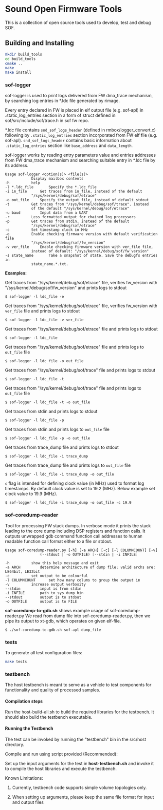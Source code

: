 # Sound Open Firmware Tools

This is a collection of open source tools used to develop, test and debug SOF.

## Building and Installing

```bash
mkdir build_tools
cd build_tools
cmake ..
make
make install
```

### sof-logger

sof-logger is used to print logs delivered from FW dma_trace mechanism, by
searching log entries in *.ldc file generated by rimage.

Every entry declared in FW is placed in elf output file (e.g. sof-apl) in
.static_log_entries section in a form of struct defined in
sof/src/include/sof/trace.h in sof fw repo.

*.ldc file contains `snd_sof_logs_header` (defined in
rmbox/logger\_convert.c) following by `.static_log_entries` section
incorporated from FW elf file (e.g. sof-apl). `snd_sof_logs_header`
contains basic information about `.static_log_entries` section
like `base_address` and `data_length`.

sof-logger works by reading entry parameters value and entries addresses from
FW dma_trace mechanism and searching suitable entry in *.ldc file by its
address.

```
Usage sof-logger <option(s)> <file(s)>
			Display mailbox contents
-h			help
-l *.ldc_file		Specify the *.ldc file
-i in_file		Get traces from in_file, instead of the default
			"/sys/kernel/debug/sof/etrace"
-o out_file		Specify the output file, instead of default stdout
-t			Get traces from "/sys/kernel/debug/sof/trace", instead
			of the default "/sys/kernel/debug/sof/etrace"
-u baud			Input data from a UART
-r			Less formatted output for chained log processors
-p			Get traces from stdin, instead of the default
			"/sys/kernel/debug/sof/etrace"
-c			Set timestamp clock in MHz
-e			Enable checking firmware version with default verification file
			"/sys/kernel/debug/sof/fw_version"
-v ver_file		Enable checking firmware version with ver_file file,
			instead of default: "/sys/kernel/debug/sof/fw_version"
-s state_name		Take a snapshot of state. Save the debugfs entries in
			state_name.*.txt.
```

**Examples:**

Get traces from "/sys/kernel/debug/sof/etrace" file, verifies fw\_version with
"/sys/kernel/debug/sof/fw_version" and prints logs to stdout

	$ sof-logger -l ldc_file -e

Get traces from "/sys/kernel/debug/sof/etrace" file, verifies fw_version with
`ver_file` file and prints logs to stdout

	$ sof-logger -l ldc_file -v ver_file

Get traces from "/sys/kernel/debug/sof/etrace" file and prints logs to stdout

	$ sof-logger -l ldc_file

Get traces from "/sys/kernel/debug/sof/etrace" file and prints logs to
`out_file` file

	$ sof-logger -l ldc_file -o out_file

Get traces from "/sys/kernel/debug/sof/trace" file and prints logs to stdout

	$ sof-logger -l ldc_file -t

Get traces from "/sys/kernel/debug/sof/trace" file and prints logs to
`out_file` file

	$ sof-logger -l ldc_file -t -o out_file

Get traces from stdin and prints logs to stdout

	$ sof-logger -l ldc_file -p

Get traces from stdin and prints logs to `out_file` file

	$ sof-logger -l ldc_file -p -o out_file

Get traces from trace\_dump file and prints logs to stdout

	$ sof-logger -l ldc_file -i trace_dump

Get traces from trace\_dump file and prints logs to `out_file` file

	$ sof-logger -l ldc_file -i trace_dump -o out_file

`c` flag is intended for defining clock value (in MHz) used to format log
timestamps. By default clock value is set to 19.2 (MHz). Below example
set clock value to 19.9 (MHz).

	$ sof-logger -l ldc_file -i trace_dump -o out_file -c 19.9


### sof-coredump-reader

Tool for processing FW stack dumps. In verbose mode it prints the stack leading
to the core dump including DSP registers and function calls.
It outputs unwrapped gdb command function call addresses to human readable
function call format either to a file or stdout.

```
Usage sof-coredump-reader.py [-h] [-a ARCH] [-c] [-l COLUMNCOUNT] [-v]
				(--stdout | -o OUTFILE) [--stdin | -i INFILE]

-h			show this help message and exit
-a ARCH			determine architecture of dump file; valid archs are: LE64bit, LE32bit
-c			set output to be colourful
-l COLUMNCOUNT		set how many colums to group the output in
-v			increase output verbosity
--stdin			input is from stdin
-i INFILE		path to sys dump bin
--stdout		output is to stdout
-o OUTFILE		output is to FILE
```

**sof-coredump-to-gdb.sh** shows example usage of sof-coredump-reader.py
We read from dump file into sof-coredump-reader.py,
then we pipe its output to xt-gdb, which operates on given elf-file.

    $ ./sof-coredump-to-gdb.sh sof-apl dump_file

### tests

To generate all test configuration files:

```bash
make tests
```

### testbench

The host testbench is meant to serve as a vehicle to test components for
functionality and quality of processed samples.

#### Compilation steps

Run the host-build-all.sh to build the required libraries for the testbench.
It should also build the testbench executable.

#### Running the Testbench

The test can be invoked by running the "testbench" bin in the src/host
directory.

Compile and run using script provided (Recommended):

Set up the input arguments for the test in
**host-testbench.sh** and invoke it to compile the host libraries
and execute the testbench.

Known Limitations:

1. Currently, testbench code supports simple volume topologies only.

2. When setting up arguments, please keep the same file format for input and output files
